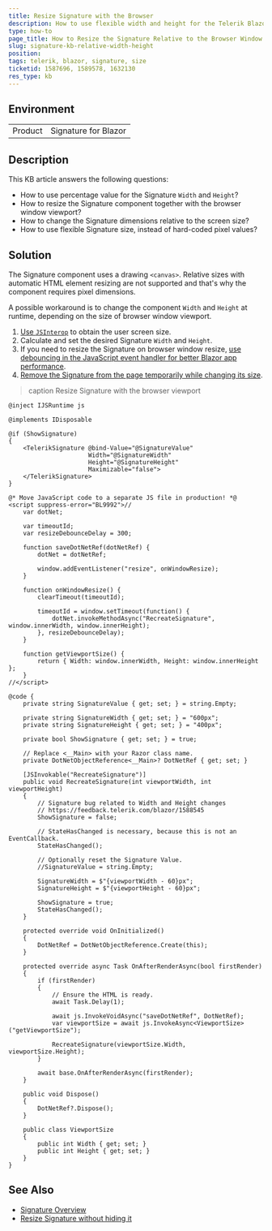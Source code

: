 ```yaml
---
title: Resize Signature with the Browser
description: How to use flexible width and height for the Telerik Blazor Signature, and resize the component together with the browser window viewport.
type: how-to
page_title: How to Resize the Signature Relative to the Browser Window
slug: signature-kb-relative-width-height
position: 
tags: telerik, blazor, signature, size
ticketid: 1587696, 1589578, 1632130
res_type: kb
---
```


## Environment

<table>
    <tbody>
        <tr>
            <td>Product</td>
            <td>Signature for Blazor</td>
        </tr>
    </tbody>
</table>


## Description

This KB article answers the following questions:

* How to use percentage value for the Signature `Width` and `Height`?
* How to resize the Signature component together with the browser window viewport?
* How to change the Signature dimensions relative to the screen size?
* How to use flexible Signature size, instead of hard-coded pixel values?

## Solution

The Signature component uses a drawing `<canvas>`. Relative sizes with automatic HTML element resizing are not supported and that's why the component requires pixel dimensions.

A possible workaround is to change the component `Width` and `Height` at runtime, depending on the size of browser window viewport.

1. [Use `JSInterop`](https://learn.microsoft.com/en-us/aspnet/core/blazor/javascript-interoperability/) to obtain the user screen size.
1. Calculate and set the desired Signature `Width` and `Height`.
1. If you need to resize the Signature on browser window resize, [use debouncing in the JavaScript event handler for better Blazor app performance](https://learn.microsoft.com/en-us/aspnet/core/blazor/performance?view=aspnetcore-8.0#dont-trigger-events-too-rapidly).
1. [Remove the Signature from the page temporarily while changing its size](https://feedback.telerik.com/blazor/1588545).

>caption Resize Signature with the browser viewport

````RAZOR
@inject IJSRuntime js

@implements IDisposable

@if (ShowSignature)
{
    <TelerikSignature @bind-Value="@SignatureValue"
                      Width="@SignatureWidth"
                      Height="@SignatureHeight"
                      Maximizable="false">
    </TelerikSignature>
}

@* Move JavaScript code to a separate JS file in production! *@
<script suppress-error="BL9992">//
    var dotNet;

    var timeoutId;
    var resizeDebounceDelay = 300;

    function saveDotNetRef(dotNetRef) {
        dotNet = dotNetRef;

        window.addEventListener("resize", onWindowResize);
    }

    function onWindowResize() {
        clearTimeout(timeoutId);

        timeoutId = window.setTimeout(function() {
            dotNet.invokeMethodAsync("RecreateSignature", window.innerWidth, window.innerHeight);
        }, resizeDebounceDelay);
    }

    function getViewportSize() {
        return { Width: window.innerWidth, Height: window.innerHeight };
    }
//</script>

@code {
    private string SignatureValue { get; set; } = string.Empty;

    private string SignatureWidth { get; set; } = "600px";
    private string SignatureHeight { get; set; } = "400px";

    private bool ShowSignature { get; set; } = true;

    // Replace <__Main> with your Razor class name.
    private DotNetObjectReference<__Main>? DotNetRef { get; set; }

    [JSInvokable("RecreateSignature")]
    public void RecreateSignature(int viewportWidth, int viewportHeight)
    {
        // Signature bug related to Width and Height changes
        // https://feedback.telerik.com/blazor/1588545
        ShowSignature = false;

        // StateHasChanged is necessary, because this is not an EventCallback.
        StateHasChanged();

        // Optionally reset the Signature Value.
        //SignatureValue = string.Empty;

        SignatureWidth = $"{viewportWidth - 60}px";
        SignatureHeight = $"{viewportHeight - 60}px";

        ShowSignature = true;
        StateHasChanged();
    }

    protected override void OnInitialized()
    {
        DotNetRef = DotNetObjectReference.Create(this);
    }

    protected override async Task OnAfterRenderAsync(bool firstRender)
    {
        if (firstRender)
        {
            // Ensure the HTML is ready.
            await Task.Delay(1);

            await js.InvokeVoidAsync("saveDotNetRef", DotNetRef);
            var viewportSize = await js.InvokeAsync<ViewportSize>("getViewportSize");

            RecreateSignature(viewportSize.Width, viewportSize.Height);
        }

        await base.OnAfterRenderAsync(firstRender);
    }

    public void Dispose()
    {
        DotNetRef?.Dispose();
    }

    public class ViewportSize
    {
        public int Width { get; set; }
        public int Height { get; set; }
    }
}
````

## See Also

* [Signature Overview](slug:signature-overview)
* [Resize Signature without hiding it](https://feedback.telerik.com/blazor/1588545)
